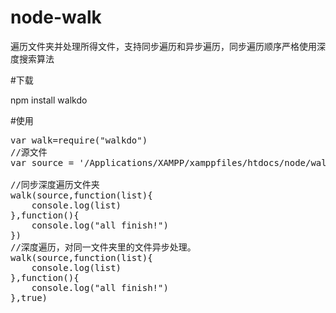 node-walk
=========

遍历文件夹并处理所得文件，支持同步遍历和异步遍历，同步遍历顺序严格使用深度搜索算法

#下载

npm install walkdo

#使用

<pre>
var walk=require("walkdo")
//源文件
var source = '/Applications/XAMPP/xamppfiles/htdocs/node/walk/';

//同步深度遍历文件夹
walk(source,function(list){
    console.log(list)
},function(){
    console.log("all finish!")
})
//深度遍历，对同一文件夹里的文件异步处理。
walk(source,function(list){
    console.log(list)
},function(){
    console.log("all finish!")
},true)
</pre>

